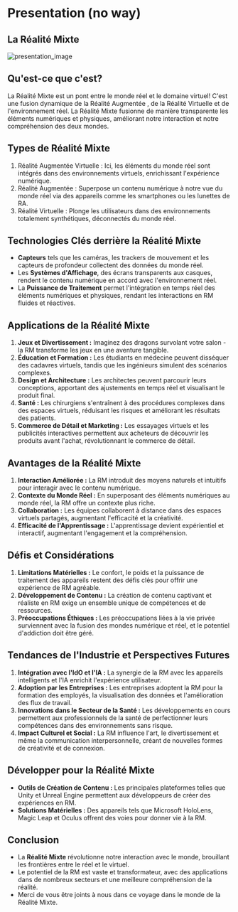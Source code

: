 # Presentation (no way)
## La Réalité Mixte

![presentation_image](Images/mixed_reality.png)

## Qu'est-ce que c'est?

La Réalité Mixte est un pont entre le monde réel et le domaine virtuel!
C'est une fusion dynamique de la Réalité Augmentée , de la Réalité Virtuelle et de l'environnement réel.
La Réalité Mixte fusionne de manière transparente les éléments numériques et physiques, améliorant notre interaction et notre compréhension des deux mondes.

## Types de Réalité Mixte

1) Réalité Augmentée Virtuelle : Ici, les éléments du monde réel sont intégrés dans des environnements virtuels, enrichissant l'expérience numérique.
2) Réalité Augmentée : Superpose un contenu numérique à notre vue du monde réel via des appareils comme les smartphones ou les lunettes de RA.
3) Réalité Virtuelle : Plonge les utilisateurs dans des environnements totalement synthétiques, déconnectés du monde réel.

## Technologies Clés derrière la Réalité Mixte

- **Capteurs** tels que les caméras, les trackers de mouvement et les capteurs de profondeur collectent des données du monde réel.
- Les **Systèmes d'Affichage**, des écrans transparents aux casques, rendent le contenu numérique en accord avec l'environnement réel.
- La **Puissance de Traitement** permet l'intégration en temps réel des éléments numériques et physiques, rendant les interactions en RM fluides et réactives.

## Applications de la Réalité Mixte
1. **Jeux et Divertissement :** Imaginez des dragons survolant votre salon - la RM transforme les jeux en une aventure tangible.
2. **Éducation et Formation :** Les étudiants en médecine peuvent disséquer des cadavres virtuels, tandis que les ingénieurs simulent des scénarios complexes.
3. **Design et Architecture :** Les architectes peuvent parcourir leurs conceptions, apportant des ajustements en temps réel et visualisant le produit final.
4. **Santé :** Les chirurgiens s'entraînent à des procédures complexes dans des espaces virtuels, réduisant les risques et améliorant les résultats des patients.
5. **Commerce de Détail et Marketing :** Les essayages virtuels et les publicités interactives permettent aux acheteurs de découvrir les produits avant l'achat, révolutionnant le commerce de détail.

## Avantages de la Réalité Mixte
1. **Interaction Améliorée :** La RM introduit des moyens naturels et intuitifs pour interagir avec le contenu numérique.
2. **Contexte du Monde Réel :** En superposant des éléments numériques au monde réel, la RM offre un contexte plus riche.
3. **Collaboration :** Les équipes collaborent à distance dans des espaces virtuels partagés, augmentant l'efficacité et la créativité.
4. **Efficacité de l'Apprentissage :** L'apprentissage devient expérientiel et interactif, augmentant l'engagement et la compréhension.

## Défis et Considérations
1. **Limitations Matérielles :** Le confort, le poids et la puissance de traitement des appareils restent des défis clés pour offrir une expérience de RM agréable.
2. **Développement de Contenu :** La création de contenu captivant et réaliste en RM exige un ensemble unique de compétences et de ressources.
3. **Préoccupations Éthiques :** Les préoccupations liées à la vie privée surviennent avec la fusion des mondes numérique et réel, et le potentiel d'addiction doit être géré.

## Tendances de l'Industrie et Perspectives Futures
1. **Intégration avec l'IdO et l'IA :** La synergie de la RM avec les appareils intelligents et l'IA enrichit l'expérience utilisateur.
2. **Adoption par les Entreprises :** Les entreprises adoptent la RM pour la formation des employés, la visualisation des données et l'amélioration des flux de travail.
3. **Innovations dans le Secteur de la Santé :** Les développements en cours permettent aux professionnels de la santé de perfectionner leurs compétences dans des environnements sans risque.
4. **Impact Culturel et Social :** La RM influence l'art, le divertissement et même la communication interpersonnelle, créant de nouvelles formes de créativité et de connexion.

## Développer pour la Réalité Mixte
- **Outils de Création de Contenu :** Les principales plateformes telles que Unity et Unreal Engine permettent aux développeurs de créer des expériences en RM.
- **Solutions Matérielles :** Des appareils tels que Microsoft HoloLens, Magic Leap et Oculus offrent des voies pour donner vie à la RM.

## Conclusion
- La **Réalité Mixte** révolutionne notre interaction avec le monde, brouillant les frontières entre le réel et le virtuel.
- Le potentiel de la RM est vaste et transformateur, avec des applications dans de nombreux secteurs et une meilleure compréhension de la réalité.
- Merci de vous être joints à nous dans ce voyage dans le monde de la Réalité Mixte.

